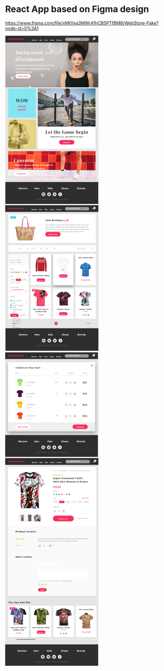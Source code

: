 # React App based on Figma design

https://www.figma.com/file/xMtVsq3MWr41hCB5PTfBM8/WebStore-Fake?node-id=0%3A1

<img src="src/assets/images/tela-1.png" width="300"/>&nbsp;&nbsp;&nbsp;&nbsp;&nbsp;<img src="src/assets/images/tela-2.png" width="300"/>&nbsp;&nbsp;&nbsp;
<img src="src/assets/images/tela-4.png" width="300"/><img src="src/assets/images/tela-3.png" width="300"/>
